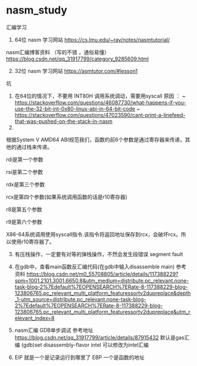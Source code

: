 # nasm_study
汇编学习

1. 64位 nasm 学习网站
https://cs.lmu.edu/~ray/notes/nasmtutorial/

nasm汇编博客资料 （写的不错 ，通俗易懂）
https://blog.csdn.net/qq_31917799/category_9285609.html

2. 32位 nasm 学习网站
https://asmtutor.com/#lesson1


坑
1. 在64位的情况下，不要用 INT80H 调用系统调动，需要用syscall   原因 ： ~ https://stackoverflow.com/questions/46087730/what-happens-if-you-use-the-32-bit-int-0x80-linux-abi-in-64-bit-code    ~  https://stackoverflow.com/questions/47023590/cant-print-a-linefeed-that-was-pushed-on-the-stack-in-nasm
2. 
根据System V AMD64 ABI规范我们，函数的前6个参数是通过寄存器来传递，其他的通过栈来传递。

rdi是第一个参数

rsi是第二个参数

rdx是第三个参数

rcx是第四个参数(如果系统调用函数的话是r10寄存器)

r8是第五个参数

r9是第六个参数

X86-64系统调用使用syscall指令.该指令将返回地址保存到rcx，会破坏rcx。所以使用r10寄存器了。

3. 有压栈操作，一定要有对等的弹栈操作，不然会发生段错误 segment fault

4. 在gdb中，查看main函数反汇编代码(在gdb中输入disassemble main)
   参考资料 https://blog.csdn.net/m0_55708805/article/details/117388229?spm=1001.2101.3001.6650.8&utm_medium=distribute.pc_relevant.none-task-blog-2%7Edefault%7EOPENSEARCH%7ERate-8-117388229-blog-123806765.pc_relevant_multi_platform_featuressortv2dupreplace&depth_1-utm_source=distribute.pc_relevant.none-task-blog-2%7Edefault%7EOPENSEARCH%7ERate-8-117388229-blog-123806765.pc_relevant_multi_platform_featuressortv2dupreplace&utm_relevant_index=8
   
5. nasm汇编 GDB单步调试
参考地址 https://blog.csdn.net/qq_31917799/article/details/87915432
默认是gas汇编 
(gdb)set disassembly-flavor intel 可以修改为intel汇编

6. EIP 就是一个是记录运行到哪里了
   EBP 一个是函数的地址
